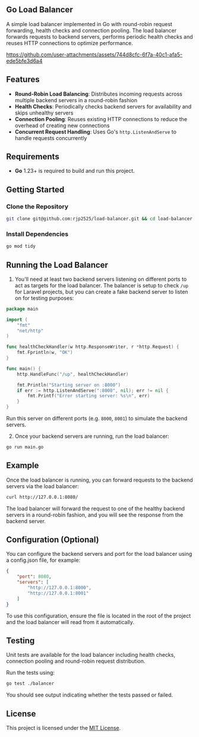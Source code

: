 ## Go Load Balancer

A simple load balancer implemented in Go with round-robin request forwarding, health checks and connection pooling. The load balancer forwards requests to backend servers, performs periodic health checks and reuses HTTP connections to optimize performance.

https://github.com/user-attachments/assets/744d8cfc-6f7a-40c1-afa5-ede5bfe3d6a4

## Features

- **Round-Robin Load Balancing**: Distributes incoming requests across multiple backend servers in a round-robin fashion
- **Health Checks**: Periodically checks backend servers for availability and skips unhealthy servers
- **Connection Pooling**: Reuses existing HTTP connections to reduce the overhead of creating new connections
- **Concurrent Request Handling**: Uses Go's `http.ListenAndServe` to handle requests concurrently

## Requirements

- **Go** 1.23+ is required to build and run this project.

## Getting Started

### Clone the Repository

```bash
git clone git@github.com:rjp2525/load-balancer.git && cd load-balancer
```

### Install Dependencies

```bash
go mod tidy
```

## Running the Load Balancer

1. You'll need at least two backend servers listening on different ports to act as targets for the load balancer. The balancer is setup to check `/up` for Laravel projects, but you can create a fake backend server to listen on for testing purposes:
  ```go
  package main

  import (
      "fmt"
      "net/http"
  )

  func healthCheckHandler(w http.ResponseWriter, r *http.Request) {
      fmt.Fprintln(w, "OK")
  }

  func main() {
      http.HandleFunc("/up", healthCheckHandler)

      fmt.Println("Starting server on :8000")
      if err := http.ListenAndServe(":8000", nil); err != nil {
          fmt.Printf("Error starting server: %s\n", err)
      }
  }
  ```

  Run this server on different ports (e.g. `8000`, `8001`) to simulate the backend servers.

2. Once your backend servers are running, run the load balancer:
  ```bash
  go run main.go
  ```

## Example

Once the load balancer is running, you can forward requests to the backend servers via the load balancer:
```bash
curl http://127.0.0.1:8080/
```

The load balancer will forward the request to one of the healthy backend servers in a round-robin fashion, and you will see the response from the backend server.

## Configuration (Optional)

You can configure the backend servers and port for the load balancer using a config.json file, for example:

```json
{
    "port": 8080,
    "servers": [
        "http://127.0.0.1:8000",
        "http://127.0.0.1:8001"
    ]
}
```

To use this configuration, ensure the file is located in the root of the project and the load balancer will read from it automatically.

## Testing

Unit tests are available for the load balancer including health checks, connection pooling and round-robin request distribution.

Run the tests using:
```bash
go test ./balancer
```

You should see output indicating whether the tests passed or failed.

## License

This project is licensed under the [MIT License](LICENSE.md).
